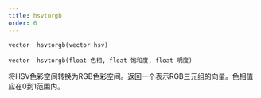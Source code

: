 ```yaml
---
title: hsvtorgb
order: 6
---
```

`vector  hsvtorgb(vector hsv)`

`vector  hsvtorgb(float 色相, float 饱和度, float 明度)`

将HSV色彩空间转换为RGB色彩空间。返回一个表示RGB三元组的向量。色相值应在0到1范围内。
